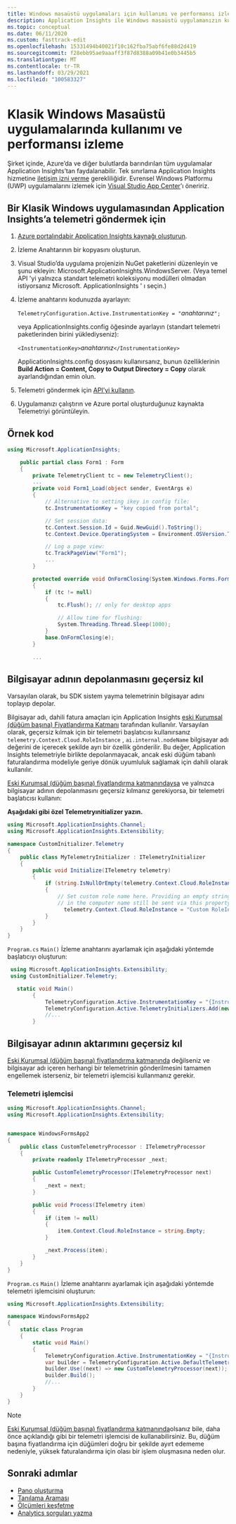 ```yaml
---
title: Windows masaüstü uygulamaları için kullanımı ve performansı izleme
description: Application Insights ile Windows masaüstü uygulamanızın kullanımını ve performansını analiz edin.
ms.topic: conceptual
ms.date: 06/11/2020
ms.custom: fasttrack-edit
ms.openlocfilehash: 15331494b40021f10c162fba75abf6fe88d2d419
ms.sourcegitcommit: f28ebb95ae9aaaff3f87d8388a09b41e0b3445b5
ms.translationtype: MT
ms.contentlocale: tr-TR
ms.lasthandoff: 03/29/2021
ms.locfileid: "100583327"
---
```

# <a name="monitoring-usage-and-performance-in-classic-windows-desktop-apps"></a>Klasik Windows Masaüstü uygulamalarında kullanımı ve performansı izleme

Şirket içinde, Azure’da ve diğer bulutlarda barındırılan tüm uygulamalar Application Insights’tan faydalanabilir. Tek sınırlama Application Insights hizmetine [iletişim izni verme](./ip-addresses.md) gerekliliğidir. Evrensel Windows Platformu (UWP) uygulamalarını izlemek için [Visual Studio App Center](../app/mobile-center-quickstart.md)’ı öneririz.

## <a name="to-send-telemetry-to-application-insights-from-a-classic-windows-application"></a>Bir Klasik Windows uygulamasından Application Insights’a telemetri göndermek için
1. [Azure portalında](https://portal.azure.com)[bir Application Insights kaynağı oluşturun](./create-new-resource.md). 
2. İzleme Anahtarının bir kopyasını oluşturun.
3. Visual Studio’da uygulama projenizin NuGet paketlerini düzenleyin ve şunu ekleyin: Microsoft.ApplicationInsights.WindowsServer. (Veya temel API 'yi yalnızca standart telemetri koleksiyonu modülleri olmadan istiyorsanız Microsoft. ApplicationInsights ' ı seçin.)
4. İzleme anahtarını kodunuzda ayarlayın:
   
    `TelemetryConfiguration.Active.InstrumentationKey = "`*anahtarınız*`";`
   
    veya ApplicationInsights.config öğesinde ayarlayın (standart telemetri paketlerinden birini yüklediyseniz):
   
    `<InstrumentationKey>`*anahtarınız*`</InstrumentationKey>` 
   
    ApplicationInsights.config dosyasını kullanırsanız, bunun özelliklerinin **Build Action = Content, Copy to Output Directory = Copy** olarak ayarlandığından emin olun.
5. Telemetri göndermek için [API’yi kullanın](./api-custom-events-metrics.md).
6. Uygulamanızı çalıştırın ve Azure portal oluşturduğunuz kaynakta Telemetriyi görüntüleyin.

## <a name="example-code"></a><a name="telemetry"></a>Örnek kod

```csharp
using Microsoft.ApplicationInsights;

    public partial class Form1 : Form
    {
        private TelemetryClient tc = new TelemetryClient();
        ...
        private void Form1_Load(object sender, EventArgs e)
        {
            // Alternative to setting ikey in config file:
            tc.InstrumentationKey = "key copied from portal";

            // Set session data:
            tc.Context.Session.Id = Guid.NewGuid().ToString();
            tc.Context.Device.OperatingSystem = Environment.OSVersion.ToString();

            // Log a page view:
            tc.TrackPageView("Form1");
            ...
        }

        protected override void OnFormClosing(System.Windows.Forms.FormClosingEventArgs e)
        {
            if (tc != null)
            {
                tc.Flush(); // only for desktop apps

                // Allow time for flushing:
                System.Threading.Thread.Sleep(1000);
            }
            base.OnFormClosing(e);
        }
        
        ...
```

## <a name="override-storage-of-computer-name"></a>Bilgisayar adının depolanmasını geçersiz kıl

Varsayılan olarak, bu SDK sistem yayma telemetrinin bilgisayar adını toplayıp depolar.

Bilgisayar adı, dahili fatura amaçları için Application Insights [eski Kurumsal (düğüm başına) Fiyatlandırma Katmanı](./pricing.md#legacy-enterprise-per-node-pricing-tier) tarafından kullanılır. Varsayılan olarak, geçersiz kılmak için bir telemetri başlatıcısı kullanırsanız `telemetry.Context.Cloud.RoleInstance` , `ai.internal.nodeName` bilgisayar adı değerini de içerecek şekilde ayrı bir özellik gönderilir. Bu değer, Application Insights telemetriyle birlikte depolanmayacak, ancak eski düğüm tabanlı faturalandırma modeliyle geriye dönük uyumluluk sağlamak için dahili olarak kullanılır.

[Eski Kurumsal (düğüm başına) fiyatlandırma katmanındaysa](./pricing.md#legacy-enterprise-per-node-pricing-tier) ve yalnızca bilgisayar adının depolanmasını geçersiz kılmanız gerekiyorsa, bir telemetri başlatıcısı kullanın:

**Aşağıdaki gibi özel Telemetryınitializer yazın.**

```csharp
using Microsoft.ApplicationInsights.Channel;
using Microsoft.ApplicationInsights.Extensibility;

namespace CustomInitializer.Telemetry
{
    public class MyTelemetryInitializer : ITelemetryInitializer
    {
        public void Initialize(ITelemetry telemetry)
        {
            if (string.IsNullOrEmpty(telemetry.Context.Cloud.RoleInstance))
            {
                // Set custom role name here. Providing an empty string will result
                // in the computer name still be sent via this property.
                  telemetry.Context.Cloud.RoleInstance = "Custom RoleInstance";
            }
        }
    }
}
```

`Program.cs` `Main()` İzleme anahtarını ayarlamak için aşağıdaki yöntemde başlatıcıyı oluşturun:

```csharp
 using Microsoft.ApplicationInsights.Extensibility;
 using CustomInitializer.Telemetry;

   static void Main()
        {
            TelemetryConfiguration.Active.InstrumentationKey = "{Instrumentation-key-here}";
            TelemetryConfiguration.Active.TelemetryInitializers.Add(new MyTelemetryInitializer());
            //...
        }
```

## <a name="override-transmission-of-computer-name"></a>Bilgisayar adının aktarımını geçersiz kıl

[Eski Kurumsal (düğüm başına) fiyatlandırma katmanında](./pricing.md#legacy-enterprise-per-node-pricing-tier) değilseniz ve bilgisayar adı içeren herhangi bir telemetrinin gönderilmesini tamamen engellemek isterseniz, bir telemetri işlemcisi kullanmanız gerekir.

### <a name="telemetry-processor"></a>Telemetri işlemcisi

```csharp
using Microsoft.ApplicationInsights.Channel;
using Microsoft.ApplicationInsights.Extensibility;


namespace WindowsFormsApp2
{
    public class CustomTelemetryProcessor : ITelemetryProcessor
    {
        private readonly ITelemetryProcessor _next;

        public CustomTelemetryProcessor(ITelemetryProcessor next)
        {
            _next = next;
        }

        public void Process(ITelemetry item)
        {
            if (item != null)
            {
                item.Context.Cloud.RoleInstance = string.Empty;
            }

            _next.Process(item);
        }
    }
}
```

`Program.cs` `Main()` İzleme anahtarını ayarlamak için aşağıdaki yöntemde telemetri işlemcisini oluşturun:

```csharp
using Microsoft.ApplicationInsights.Extensibility;

namespace WindowsFormsApp2
{
    static class Program
    {
        static void Main()
        {
            TelemetryConfiguration.Active.InstrumentationKey = "{Instrumentation-key-here}";
            var builder = TelemetryConfiguration.Active.DefaultTelemetrySink.TelemetryProcessorChainBuilder;
            builder.Use((next) => new CustomTelemetryProcessor(next));
            builder.Build();
            //...
        }
    }
}

```

> [!NOTE]
> [Eski Kurumsal (düğüm başına) fiyatlandırma katmanında](./pricing.md#legacy-enterprise-per-node-pricing-tier)olsanız bile, daha önce açıklandığı gibi bir telemetri işlemcisi de kullanabilirsiniz. Bu, düğüm başına fiyatlandırma için düğümleri doğru bir şekilde ayırt edememe nedeniyle, yüksek faturalandırma için olası bir işlem oluşmasına neden olur.

## <a name="next-steps"></a>Sonraki adımlar
* [Pano oluşturma](./overview-dashboard.md)
* [Tanılama Araması](./diagnostic-search.md)
* [Ölçümleri keşfetme](../essentials/metrics-charts.md)
* [Analytics sorguları yazma](../logs/log-query-overview.md)

